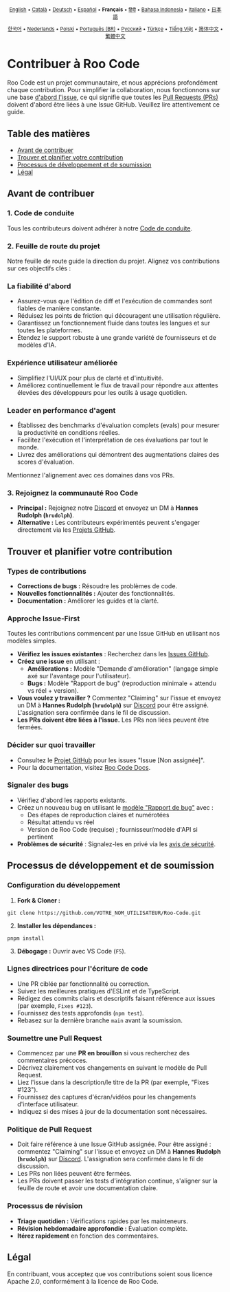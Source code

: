 <div align="center">
<sub>

[English](../../CONTRIBUTING.md) • [Català](../ca/CONTRIBUTING.md) • [Deutsch](../de/CONTRIBUTING.md) • [Español](../es/CONTRIBUTING.md) • <b>Français</b> • [हिंदी](../hi/CONTRIBUTING.md) • [Bahasa Indonesia](../id/CONTRIBUTING.md) • [Italiano](../it/CONTRIBUTING.md) • [日本語](../ja/CONTRIBUTING.md)

</sub>
<sub>

[한국어](../ko/CONTRIBUTING.md) • [Nederlands](../nl/CONTRIBUTING.md) • [Polski](../pl/CONTRIBUTING.md) • [Português (BR)](../pt-BR/CONTRIBUTING.md) • [Русский](../ru/CONTRIBUTING.md) • [Türkçe](../tr/CONTRIBUTING.md) • [Tiếng Việt](../vi/CONTRIBUTING.md) • [简体中文](../zh-CN/CONTRIBUTING.md) • [繁體中文](../zh-TW/CONTRIBUTING.md)

</sub>
</div>

# Contribuer à Roo Code

Roo Code est un projet communautaire, et nous apprécions profondément chaque contribution. Pour simplifier la collaboration, nous fonctionnons sur une base [d'abord l'issue](#approche-issue-first), ce qui signifie que toutes les [Pull Requests (PRs)](#soumettre-une-pull-request) doivent d'abord être liées à une Issue GitHub. Veuillez lire attentivement ce guide.

## Table des matières

- [Avant de contribuer](#avant-de-contribuer)
- [Trouver et planifier votre contribution](#trouver-et-planifier-votre-contribution)
- [Processus de développement et de soumission](#processus-de-développement-et-de-soumission)
- [Légal](#légal)

## Avant de contribuer

### 1. Code de conduite

Tous les contributeurs doivent adhérer à notre [Code de conduite](./CODE_OF_CONDUCT.md).

### 2. Feuille de route du projet

Notre feuille de route guide la direction du projet. Alignez vos contributions sur ces objectifs clés :

### La fiabilité d'abord

- Assurez-vous que l'édition de diff et l'exécution de commandes sont fiables de manière constante.
- Réduisez les points de friction qui découragent une utilisation régulière.
- Garantissez un fonctionnement fluide dans toutes les langues et sur toutes les plateformes.
- Étendez le support robuste à une grande variété de fournisseurs et de modèles d'IA.

### Expérience utilisateur améliorée

- Simplifiez l'UI/UX pour plus de clarté et d'intuitivité.
- Améliorez continuellement le flux de travail pour répondre aux attentes élevées des développeurs pour les outils à usage quotidien.

### Leader en performance d'agent

- Établissez des benchmarks d'évaluation complets (evals) pour mesurer la productivité en conditions réelles.
- Facilitez l'exécution et l'interprétation de ces évaluations par tout le monde.
- Livrez des améliorations qui démontrent des augmentations claires des scores d'évaluation.

Mentionnez l'alignement avec ces domaines dans vos PRs.

### 3. Rejoignez la communauté Roo Code

- **Principal :** Rejoignez notre [Discord](https://discord.gg/roocode) et envoyez un DM à **Hannes Rudolph (`hrudolph`)**.
- **Alternative :** Les contributeurs expérimentés peuvent s'engager directement via les [Projets GitHub](https://github.com/orgs/RooCodeInc/projects/1).

## Trouver et planifier votre contribution

### Types de contributions

- **Corrections de bugs :** Résoudre les problèmes de code.
- **Nouvelles fonctionnalités :** Ajouter des fonctionnalités.
- **Documentation :** Améliorer les guides et la clarté.

### Approche Issue-First

Toutes les contributions commencent par une Issue GitHub en utilisant nos modèles simples.

- **Vérifiez les issues existantes** : Recherchez dans les [Issues GitHub](https://github.com/RooCodeInc/Roo-Code/issues).
- **Créez une issue** en utilisant :
    - **Améliorations :** Modèle "Demande d'amélioration" (langage simple axé sur l'avantage pour l'utilisateur).
    - **Bugs :** Modèle "Rapport de bug" (reproduction minimale + attendu vs réel + version).
- **Vous voulez y travailler ?** Commentez "Claiming" sur l'issue et envoyez un DM à **Hannes Rudolph (`hrudolph`)** sur [Discord](https://discord.gg/roocode) pour être assigné. L'assignation sera confirmée dans le fil de discussion.
- **Les PRs doivent être liées à l'issue.** Les PRs non liées peuvent être fermées.

### Décider sur quoi travailler

- Consultez le [Projet GitHub](https://github.com/orgs/RooCodeInc/projects/1) pour les issues "Issue [Non assignée]".
- Pour la documentation, visitez [Roo Code Docs](https://github.com/RooCodeInc/Roo-Code-Docs).

### Signaler des bugs

- Vérifiez d'abord les rapports existants.
- Créez un nouveau bug en utilisant le [modèle "Rapport de bug"](https://github.com/RooCodeInc/Roo-Code/issues/new/choose) avec :
    - Des étapes de reproduction claires et numérotées
    - Résultat attendu vs réel
    - Version de Roo Code (requise) ; fournisseur/modèle d'API si pertinent
- **Problèmes de sécurité** : Signalez-les en privé via les [avis de sécurité](https://github.com/RooCodeInc/Roo-Code/security/advisories/new).

## Processus de développement et de soumission

### Configuration du développement

1. **Fork & Cloner :**

```
git clone https://github.com/VOTRE_NOM_UTILISATEUR/Roo-Code.git
```

2. **Installer les dépendances :**

```
pnpm install
```

3. **Débogage :** Ouvrir avec VS Code (`F5`).

### Lignes directrices pour l'écriture de code

- Une PR ciblée par fonctionnalité ou correction.
- Suivez les meilleures pratiques d'ESLint et de TypeScript.
- Rédigez des commits clairs et descriptifs faisant référence aux issues (par exemple, `Fixes #123`).
- Fournissez des tests approfondis (`npm test`).
- Rebasez sur la dernière branche `main` avant la soumission.

### Soumettre une Pull Request

- Commencez par une **PR en brouillon** si vous recherchez des commentaires précoces.
- Décrivez clairement vos changements en suivant le modèle de Pull Request.
- Liez l'issue dans la description/le titre de la PR (par exemple, "Fixes #123").
- Fournissez des captures d'écran/vidéos pour les changements d'interface utilisateur.
- Indiquez si des mises à jour de la documentation sont nécessaires.

### Politique de Pull Request

- Doit faire référence à une Issue GitHub assignée. Pour être assigné : commentez "Claiming" sur l'issue et envoyez un DM à **Hannes Rudolph (`hrudolph`)** sur [Discord](https://discord.gg/roocode). L'assignation sera confirmée dans le fil de discussion.
- Les PRs non liées peuvent être fermées.
- Les PRs doivent passer les tests d'intégration continue, s'aligner sur la feuille de route et avoir une documentation claire.

### Processus de révision

- **Triage quotidien :** Vérifications rapides par les mainteneurs.
- **Révision hebdomadaire approfondie :** Évaluation complète.
- **Itérez rapidement** en fonction des commentaires.

## Légal

En contribuant, vous acceptez que vos contributions soient sous licence Apache 2.0, conformément à la licence de Roo Code.
